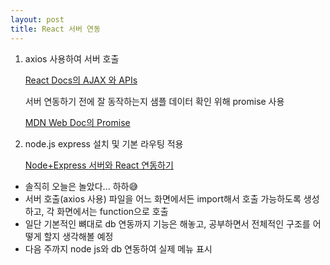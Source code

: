 ```yaml
---
layout: post
title: React 서버 연동
---
```


1. axios 사용하여 서버 호출

    [React Docs의 AJAX 와 APIs](https://ko.reactjs.org/docs/faq-ajax.html)
    
    서버 연동하기 전에 잘 동작하는지 샘플 데이터 확인 위해 promise 사용
    
    [MDN Web Doc의 Promise](https://developer.mozilla.org/ko/docs/Web/JavaScript/Reference/Global_Objects/Promise)

2. node.js express 설치 및 기본 라우팅 적용

    [Node+Express 서버와 React 연동하기](https://codingapple.com/unit/nodejs-react-integration/)


- 솔직히 오늘은 놀았다... 하하😅
- 서버 호출(axios 사용) 파일을 어느 화면에서든 import해서 호출 가능하도록 생성하고, 각 화면에서는 function으로 호출
- 일단 기본적인 뼈대로 db 연동까지 기능은 해놓고, 공부하면서 전체적인 구조를 어떻게 할지 생각해볼 예정
- 다음 주까지 node js와 db 연동하여 실제 메뉴 표시
